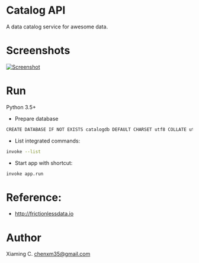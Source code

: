 # Catalog API

A data catalog service for awesome data.

# Screenshots

[![Screenshot](https://raw.githubusercontent.com/awesomedata/catalog/master/docs/screenshots/swagger-api.png)](https://github.com/awesomedata/catalog)

# Run

Python 3.5+

* Prepare database

```bash
CREATE DATABASE IF NOT EXISTS catalogdb DEFAULT CHARSET utf8 COLLATE utf8_general_ci;
```

* List integrated commands:

```bash
invoke --list
```

* Start app with shortcut:

```bash
invoke app.run
```

# Reference:

* http://frictionlessdata.io

# Author

Xiaming C. <chenxm35@gmail.com>
